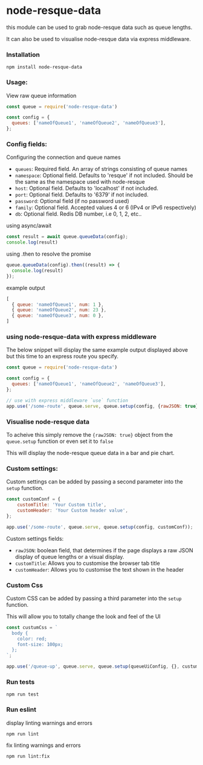 # node-resque-data


this module can be used to grab node-resque data such as queue lengths.

It can also be used to visualise node-resque data via express middleware.

### Installation

```
npm install node-resque-data
```

### Usage:

View raw queue information


```javascript
const queue = require('node-resque-data')

const config = {
  queues: ['nameOfQueue1', 'nameOfQueue2', 'nameOfQueue3'],
};
```
### Config fields:

Configuring the connection and queue names

- `queues`: Required field. An array of strings consisting of queue names
- `namespace`: Optional field. Defaults to 'resque' if not included. Should be the same as the namespace used with node-resque
- `host`: Optional field. Defaults to 'localhost' if not included.
- `port`: Optional field. Defaults to '6379' if not included.
- `password`: Optional field (if no password used)
- `family`: Optional field. Accepted values 4 or 6 (IPv4 or IPv6 respectively)
- `db`: Optional field. Redis DB number, i.e 0, 1, 2, etc..

using async/await

```javascript
const result = await queue.queueData(config);
console.log(result)
```
using .then to resolve the promise

```javascript
queue.queueData(config).then((result) => {
  console.log(result)
});
```
example output

```javascript
[
  { queue: 'nameOfQueue1', num: 1 },
  { queue: 'nameOfQueue2', num: 23 },
  { queue: 'nameOfQueue3', num: 0 },
]
```

### using node-resque-data with express middleware

The below snippet will display the same example output displayed above but this time to an express route you specify.

```javascript
const queue = require('node-resque-data')

const config = {
  queues: ['nameOfQueue1', 'nameOfQueue2', 'nameOfQueue3'],
};

// use with express middleware `use` function
app.use('/some-route', queue.serve, queue.setup(config, {rawJSON: true}));
```

### Visualise node-resque data

To acheive this simply remove the `{rawJSON: true}` object from the `queue.setup` function or even set it to `false`

This will display the node-resque queue data in a bar and pie chart.

### Custom settings:

Custom settings can be added by passing a second parameter into the `setup` function.

```javascript
const customConf = {
    customTitle: 'Your Custom title',
    customHeader: 'Your Custom header value',
};

app.use('/some-route', queue.serve, queue.setup(config, customConf));
```

Custom settings fields:

- `rawJSON`: boolean field, that determines if the page displays a raw JSON display of queue lengths or a visual display.
- `customTitle`: Allows you to customise the browser tab title
- `customHeader`: Allows you to customise the text shown in the header

### Custom Css

Custom CSS can be added by passing a third parameter into the `setup` function.

This will allow you to totally change the look and feel of the UI

```javascript
const custumCss = `
  body {
    color: red;
    font-size: 100px;
  };
`;

app.use('/queue-up', queue.serve, queue.setup(queueUiConfig, {}, custumCss));
```

### Run tests

```
npm run test
```

### Run eslint

display linting warnings and errors

```
npm run lint
```

fix linting warnings and errors

```
npm run lint:fix
```




